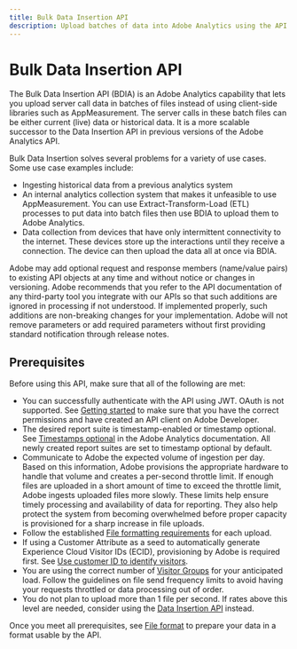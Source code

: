 ```yaml
---
title: Bulk Data Insertion API
description: Upload batches of data into Adobe Analytics using the API.
---
```


# Bulk Data Insertion API

The Bulk Data Insertion API (BDIA) is an Adobe Analytics capability that lets you upload server call data in batches of files instead of using client-side libraries such as AppMeasurement. The server calls in these batch files can be either current (live) data or historical data. It is a more scalable successor to the Data Insertion API in previous versions of the Adobe Analytics API.

Bulk Data Insertion solves several problems for a variety of use cases. Some use case examples include:

* Ingesting historical data from a previous analytics system
* An internal analytics collection system that makes it unfeasible to use AppMeasurement. You can use Extract-Transform-Load (ETL) processes to put data into batch files then use BDIA to upload them to Adobe Analytics.
* Data collection from devices that have only intermittent connectivity to the internet. These devices store up the interactions until they receive a connection. The device can then upload the data all at once via BDIA.

<InlineAlert variant="info" slots="text" />

Adobe may add optional request and response members (name/value pairs) to existing API objects at any time and without notice or changes in versioning. Adobe recommends that you refer to the API documentation of any third-party tool you integrate with our APIs so that such additions are ignored in processing if not understood. If implemented properly, such additions are non-breaking changes for your implementation. Adobe will not remove parameters or add required parameters without first providing standard notification through release notes.

## Prerequisites

Before using this API, make sure that all of the following are met:

* You can successfully authenticate with the API using JWT. OAuth is not supported. See [Getting started](../../index.md) to make sure that you have the correct permissions and have created an API client on Adobe Developer.
* The desired report suite is timestamp-enabled or timestamp optional. See [Timestamps optional](https://experienceleague.adobe.com/docs/analytics/technotes/timestamps-optional.html) in the Adobe Analytics documentation. All newly created report suites are set to timestamp optional by default.
* Communicate to Adobe the expected volume of ingestion per day. Based on this information, Adobe provisions the appropriate hardware to handle that volume and creates a per-second throttle limit. If enough files are uploaded in a short amount of time to exceed the throttle limit, Adobe ingests uploaded files more slowly. These limits help ensure timely processing and availability of data for reporting. They also help protect the system from becoming overwhelmed before proper capacity is provisioned for a sharp increase in file uploads.
* Follow the established [File formatting requirements](file-format.md) for each upload.
* If using a Customer Attribute as a seed to automatically generate Experience Cloud Visitor IDs (ECID), provisioning by Adobe is required first. See [Use customer ID to identify visitors](mcseed.md).
* You are using the correct number of [Visitor Groups](visitor-groups.md) for your anticipated load. Follow the guidelines on file send frequency limits to avoid having your requests throttled or data processing out of order.
* You do not plan to upload more than 1 file per second. If rates above this level are needed, consider using the [Data Insertion API](https://developer.adobe.com/analytics-apis/docs/1.4/guides/data-insertion/) instead.

Once you meet all prerequisites, see [File format](file-format.md) to prepare your data in a format usable by the API.
